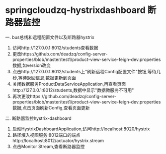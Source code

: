 # springcloudzq-hystrixdashboard 断路器监控

一. bus总线和远程配置文件以及断路器hystrix <br>
1. 访问http://127.0.0.1:8012/students查看数据 <br>
2. 更改https://github.com/deadzq/config-server-properties/blob/master/test1/product-view-service-feign-dev.properties数据,如version改变 <br>
3. 点击http://127.0.0.1:8012/students上"刷新远程Config配置文件"按钮,等待几秒,等待返回信息,数据更新到页面 <br>
4. 关闭数据服务ProductDataServiceApplication,再查看页面http://127.0.0.1:8012/students,数据中显示"数据微服务不可用" <br>
5. 再次更改https://github.com/deadzq/config-server-properties/blob/master/test1/product-view-service-feign-dev.properties数据,点击页面刷新Config,查看页面更新 <br>


二. 断路器监控hystrix-dashboard <br>
1. 启动HystrixDashboardApplication,访问http://localhost:8020/hystrix <br>
2. 路径填入视图服务:8012端口的端点http://localhost:8012/actuator/hystrix.stream <br>
3. 点击Monitor Stream,查看断路器监控 <br>
